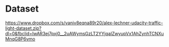 
# Dataset
https://www.dropbox.com/s/vaniv8eqna89r20/alex-lechner-udacity-traffic-light-dataset.zip?dl=0&fbclid=IwAR3ej7pxj0__2uAWymsGzLT2YYjqaIZwyupVx1AhZynhTCNXuMnqG8P6vmo
